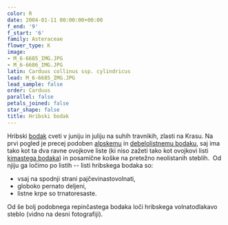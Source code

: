 ```yaml
---
color: R
date: 2004-01-11 00:00:00+00:00
f_end: '9'
f_start: '6'
family: Asteraceae
flower_type: K
image:
- M_6-6685_IMG.JPG
- M_6-6686_IMG.JPG
latin: Carduus collinus ssp. cylindricus
lead: M_6-6685_IMG.JPG
lead_sample: false
order: Carduus
parallel: false
petals_joined: false
star_shape: false
title: Hribski bodak
---
```

Hribski [bodak](../../genus/carduus/) cveti v juniju in juliju na suhih travnikih, zlasti na Krasu. Na prvi pogled je precej podoben [alpskemu](../../carduusdefloratusssp.defloratus/alpski-bodak/) in [debelolistnemu bodaku](../../carduuscrassifoliusssp.crassifolius/debelolistni-bodak/), saj ima tako kot ta dva ravne ovojkove liste (ki niso zažeti tako kot ovojkovi listi [kimastega bodaka](../../carduusnutansssp.nutans/kimasti-bodak/)) in posamične koške na pretežno neolistanih steblih.  Od njiju ga ločimo po listih -- listi hribskega bodaka so:

-   vsaj na spodnji strani pajčevinastovolnati,
-   globoko pernato deljeni,
-   listne krpe so trnatoresaste.

Od še bolj podobnega repinčastega bodaka loči hribskega volnatodlakavo steblo (vidno na desni fotografiji).
